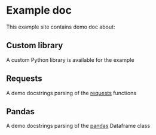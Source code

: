 # Example doc

This example site contains demo doc about:

## Custom library

A custom Python library is available for the example

## Requests

A demo docstrings parsing of the [requests](https://pypi.org/project/requests/) functions

## Pandas

A demo docstrings parsing of the [pandas](https://pypi.org/project/pandas/) Dataframe class